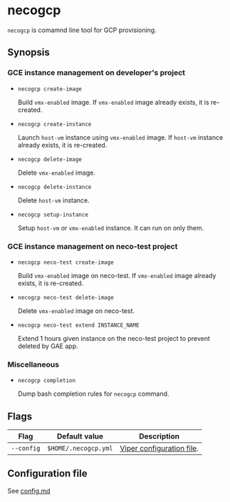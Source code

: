 necogcp
=======

`necogcp` is comamnd line tool for GCP provisioning.

Synopsis
--------

### GCE instance management on developer's project

* `necogcp create-image`

    Build `vmx-enabled` image.
    If `vmx-enabled` image already exists, it is re-created.

* `necogcp create-instance`

    Launch `host-vm` instance using `vmx-enabled` image.
    If `host-vm` instance already exists, it is re-created.

* `necogcp delete-image`

    Delete `vmx-enabled` image.

* `necogcp delete-instance`

    Delete `host-vm` instance.

* `necogcp setup-instance`

    Setup `host-vm` or `vmx-enabled` instance. It can run on only them.

### GCE instance management on neco-test project

* `necogcp neco-test create-image`

    Build `vmx-enabled` image on neco-test.
    If `vmx-enabled` image already exists, it is re-created.

* `necogcp neco-test delete-image`

    Delete `vmx-enabled` image on neco-test.

* `necogcp neco-test extend INSTANCE_NAME`

    Extend 1 hours given instance on the neco-test project to prevent deleted by GAE app.

### Miscellaneous

* `necogcp completion`

    Dump bash completion rules for `necogcp` command.

Flags
-----

Flag            | Default value    | Description
--------------- | ---------------- | -----------
`--config`      | `$HOME/.necogcp.yml` | [Viper configuration file](https://github.com/spf13/viper#reading-config-files).

Configuration file
------------------

See [config.md](config.md)
